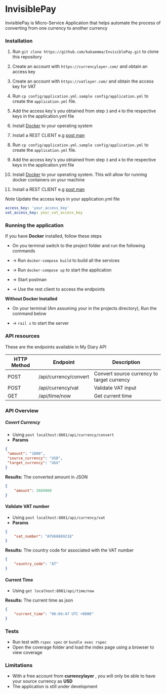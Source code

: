 # InvisiblePay
InvisiblePay is Micro-Service Application that helps automate the process of converting from one currency to another currency

### Installation

1. Run `git clone https://github.com/kakaemma/InvisiblePay.git` to clone this repository

3. Create an account with `https://currencylayer.com/` and obtain an access key

4. Create an account with `https://vatlayer.com/` and obtain the access key for VAT

5. Run `cp config/application.yml.sample config/application.yml` to create the `application.yml` file.

6. Add the access key's you obtained from step `3` and `4` to the respective keys in the application.yml file

7. Install [Docker](https://docs.docker.com/v17.09/engine/installation/) to your operating system

8. Install a REST CLIENT e.g [post man](https://www.getpostman.com/downloads/) 

8. Run `cp config/application.yml.sample config/application.yml` to create the `application.yml` file.

10. Add the access key's you obtained from step `3` and `4` to the respective keys in the application.yml file

11. Install [Docker](https://docs.docker.com/v17.09/engine/installation/) to your operating system. This will allow for running docker containers on your machine 

12. Install a REST CLIENT e.g [post man](https://www.getpostman.com/downloads/) 



*Note* Update the access keys in your application.yml file

```yml
access_key: 'your_access_key'
vat_access_key: your_vat_access_key
```

### Running the application
If you have **Docker** installed, follow these steps
* On you terminal switch to the project folder and run the following commands
* -> Run `docker-compose build` to build all the services

* -> Run `docker-compose up` to start the application

* -> Start postman

* -> Use the rest client to access the endpoints

**Without Docker Installed**
* On your terminal (Am assuming your in the projects directory), Run the command below

* -> `rail s` to start the server

### API resources

These are the endpoints available in My Diary API

HTTP Method | Endpoint | Description| 
------------ | ------------- | ------------- 
POST| /api/currency/convert |Convert source currency to target currency
POST| /api/currency/vat |Validate VAT input
GET| /api/time/now |Get current time

### API Overview
##### Covert Currency
*   Using `post localhost:8081/api/currency/convert`
*   **Params**
   ```json
   {
   	"amount": "1000",
   	"source_currency": "USD",
   	"target_currency": "UGX"
   }
   
   ```
   **Results:**  The converted amount in JSON
   ```json
   {
       "amount": 3689000
   }
   ```
#### Validate VAT number
*   Using `post localhost:8081/api/currency/vat`
* **Params**
```json
{
	"vat_number": "ATU66889218"
}

```
**Results:**  The country code for associated with the VAT number
```json
{
	"country_code": "AT"
}
```   
#### Current Time
*   Using `get localhost:8081/api/time/now`

**Results:**  The current time as json
```json
{
    "current_time": "06:04:47 UTC +0000"
}
```  


### Tests

* Run test with `rspec spec` or `bundle exec rspec`
* Open the coverage folder and load the index page using a browser to view coverage

### Limitations

* With a free account from **currencylayer** , you will only be able to have your source currency as **USD**
* The application is still under development
